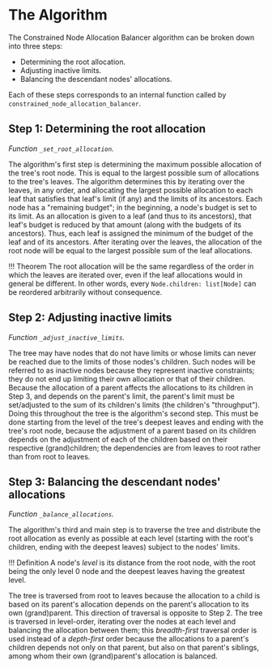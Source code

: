 # The Algorithm

The Constrained Node Allocation Balancer algorithm can be broken down into three steps:

- Determining the root allocation.
- Adjusting inactive limits.
- Balancing the descendant nodes' allocations.

Each of these steps corresponds to an internal function called by `constrained_node_allocation_balancer`.


## Step 1: Determining the root allocation

*Function `_set_root_allocation`.*

The algorithm's first step is determining the maximum possible allocation of the tree's root node. This is equal to the largest possible sum of allocations to the tree's leaves. The algorithm determines this by iterating over the leaves, in any order, and allocating the largest possible allocation to each leaf that satisfies that leaf's limit (if any) and the limits of its ancestors. Each node has a "remaining budget"; in the beginning, a node's budget is set to its limit. As an allocation is given to a leaf (and thus to its ancestors), that leaf's budget is reduced by that amount (along with the budgets of its ancestors). Thus, each leaf is assigned the minimum of the budget of the leaf and of its ancestors. After iterating over the leaves, the allocation of the root node will be equal to the largest possible sum of the leaf allocations.

!!! Theorem
    The root allocation will be the same regardless of the order in which the leaves are iterated over, even if the leaf allocations would in general be different. In other words, every `Node.children: list[Node]` can be reordered arbitrarily without consequence.


## Step 2: Adjusting inactive limits

*Function `_adjust_inactive_limits`.*

The tree may have nodes that do not have limits or whose limits can never be reached due to the limits of those nodes's children. Such nodes will be referred to as inactive nodes because they represent inactive constraints; they do not end up limiting their own allocation or that of their children. Because the allocation of a parent affects the allocations to its children in Step 3, and depends on the parent's limit, the parent's limit must be set/adjusted to the sum of its children's limits (the children's "throughput"). Doing this throughout the tree is the algorithm's second step. This must be done starting from the level of the tree's deepest leaves and ending with the tree's root node, because the adjustment of a parent based on its children depends on the adjustment of each of the children based on their respective (grand)children; the dependencies are from leaves to root rather than from root to leaves.


## Step 3: Balancing the descendant nodes' allocations

*Function `_balance_allocations`.*

The algorithm's third and main step is to traverse the tree and distribute the root allocation as evenly as possible at each level (starting with the root's children, ending with the deepest leaves) subject to the nodes' limits.

!!! Definition
    A node's *level* is its distance from the root node, with the root being the only level 0 node and the deepest leaves having the greatest level.

The tree is traversed from root to leaves because the allocation to a child is based on its parent's allocation depends on the parent's allocation to its own (grand)parent. This direction of traversal is opposite to Step 2. The tree is traversed in level-order, iterating over the nodes at each level and balancing the allocation between them; this *breadth-first* traversal order is used instead of a *depth-first* order because the allocations to a parent's children depends not only on that parent, but also on that parent's siblings, among whom their own (grand)parent's allocation is balanced.
